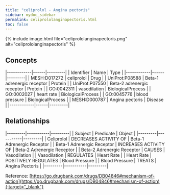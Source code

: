 ```yaml
---
title: "celiprolol - Angina pectoris"
sidebar: mydoc_sidebar
permalink: celiprololanginapectoris.html
toc: false 
---
```


{% include image.html file="celiprololanginapectoris.png" alt="celiprololanginapectoris" %}

## Concepts

|------------|------|---------|
| Identifier | Name | Type    |
|------------|------|---------|
| MESH:D017272 | celiprolol | Drug |
| UniProt:P08588 | Beta-1 adrenergic receptor | Protein |
| UniProt:P07550 | Beta-2 adrenergic receptor | Protein |
| GO:0042311 | vasodilation | BiologicalProcess |
| GO:0002027 | heart rate | BiologicalProcess |
| GO:0045776 | blood pressure | BiologicalProcess |
| MESH:D000787 | Angina pectoris | Disease |
|------------|------|---------|

## Relationships

|---------|-----------|---------|
| Subject | Predicate | Object  |
|---------|-----------|---------|
| Celiprolol | DECREASES ACTIVITY OF | Beta-1 Adrenergic Receptor |
| Beta-1 Adrenergic Receptor | INCREASES ACTIVITY OF | Beta-2 Adrenergic Receptor |
| Beta-2 Adrenergic Receptor | CAUSES | Vasodilation |
| Vasodilation | REGULATES | Heart Rate |
| Heart Rate | POSITIVELY REGULATES | Blood Pressure |
| Blood Pressure | TREATS | Angina Pectoris |
|---------|-----------|---------|

Reference: [https://go.drugbank.com/drugs/DB04846#mechanism-of-action](https://go.drugbank.com/drugs/DB04846#mechanism-of-action){:target="_blank"}
